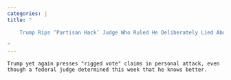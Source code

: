 ```yaml
---
categories: j
title: "

    Trump Rips ‘Partisan Hack’ Judge Who Ruled He Deliberately Lied About Vote Fraud In Suit

"
---
```



    Trump yet again presses "rigged vote" claims in personal attack, even though a federal judge determined this week that he knows better.

